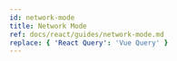 ```yaml
---
id: network-mode
title: Network Mode
ref: docs/react/guides/network-mode.md
replace: { 'React Query': 'Vue Query' }
---
```

